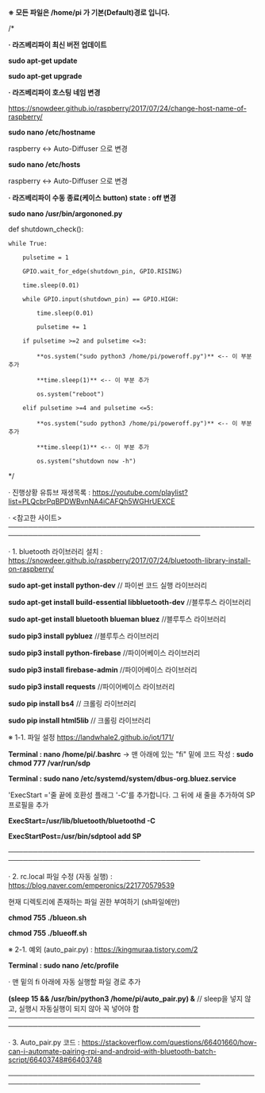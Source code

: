 **※ 모든 파일은 /home/pi 가 기본(Default)경로 입니다.**

/* 

**· 라즈베리파이 최신 버전 업데이트**

**sudo apt-get update**

**sudo apt-get upgrade** 

**· 라즈베리파이 호스팅 네임 변경**

https://snowdeer.github.io/raspberry/2017/07/24/change-host-name-of-raspberry/

**sudo nano /etc/hostname**

raspberry <-> Auto-Diffuser 으로 변경

**sudo nano /etc/hosts**

raspberry <-> Auto-Diffuser 으로 변경


**· 라즈베리파이 수동 종료(케이스 button) state : off 변경**

**sudo nano /usr/bin/argononed.py**

def shutdown_check():

	while True:
	
		pulsetime = 1
		
		GPIO.wait_for_edge(shutdown_pin, GPIO.RISING)
		
		time.sleep(0.01)
		
		while GPIO.input(shutdown_pin) == GPIO.HIGH:
		
			time.sleep(0.01)
			
			pulsetime += 1
			
		if pulsetime >=2 and pulsetime <=3:
		
			**os.system("sudo python3 /home/pi/poweroff.py")** <-- 이 부분 추가
			
			**time.sleep(1)** <-- 이 부분 추가
			
			os.system("reboot")
			
		elif pulsetime >=4 and pulsetime <=5:
		
			**os.system("sudo python3 /home/pi/poweroff.py")** <-- 이 부분 추가
			
			**time.sleep(1)** <-- 이 부분 추가
			
			os.system("shutdown now -h")

*/

· 진행상황 유튜브 재생목록 : https://youtube.com/playlist?list=PLQcbrPqBPDWBvnNA4iCAFQh5WGHrUEXCE

· <참고한 사이트> ─────────────────────────────────────────────────────────────────────────────────────────

· 1. bluetooth 라이브러리 설치 : https://snowdeer.github.io/raspberry/2017/07/24/bluetooth-library-install-on-raspberry/

**sudo apt-get install python-dev** // 파이썬 코드 실행 라이브러리

**sudo apt-get install build-essential libbluetooth-dev** //블루투스 라이브러리

**sudo apt-get install bluetooth blueman bluez** //블루투스 라이브러리

**sudo pip3 install pybluez** //블루투스 라이브러리

**sudo pip3 install python-firebase** //파이어베이스 라이브러리

**sudo pip3 install firebase-admin** //파이어베이스 라이브러리

**sudo pip3 install requests** //파이어베이스 라이브러리

**sudo pip install bs4** // 크롤링 라이브러리

**sudo pip install html5lib** // 크롤링 라이브러리

※ 1-1. 파일 설정 https://landwhale2.github.io/iot/171/

**Terminal : nano /home/pi/.bashrc** -> 맨 아래에 있는 "fi" 밑에 코드 작성 : **sudo chmod 777 /var/run/sdp**

**Terminal : sudo nano /etc/systemd/system/dbus-org.bluez.service**

'ExecStart ='줄 끝에 호환성 플래그 '-C'를 추가합니다. 그 뒤에 새 줄을 추가하여 SP 프로필을 추가

**ExecStart=/usr/lib/bluetooth/bluetoothd -C**

**ExecStartPost=/usr/bin/sdptool add SP**

─────────────────────────────────────────────────────────────────────────────────────────

· 2. rc.local 파일 수정 (자동 실행) : https://blog.naver.com/emperonics/221770579539

현재 디렉토리에 존재하는 파일 권한 부여하기 (sh파일에만)

**chmod 755 ./blueon.sh**

**chmod 755 ./blueoff.sh**

※ 2-1. 예외 (auto_pair.py) : https://kingmuraa.tistory.com/2

**Terminal : sudo nano /etc/profile**

· 맨 밑의 fi 아래에 자동 실행할 파일 경로 추가

**(sleep 15 && /usr/bin/python3 /home/pi/auto_pair.py) &** // sleep을 넣지 않고, 실행시 자동실행이 되지 않아 꼭 넣어야 함
─────────────────────────────────────────────────────────────────────────────────────────

· 3. Auto_pair.py 코드 : https://stackoverflow.com/questions/66401660/how-can-i-automate-pairing-rpi-and-android-with-bluetooth-batch-script/66403748#66403748

─────────────────────────────────────────────────────────────────────────────────────────
